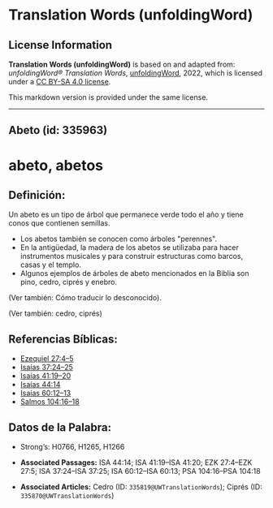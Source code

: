 # Translation Words (unfoldingWord)

## License Information

**Translation Words (unfoldingWord)** is based on and adapted from: _unfoldingWord® Translation Words_, [unfoldingWord](https://unfoldingword.org/utw), 2022, which is licensed under a [CC BY-SA 4.0 license](https://creativecommons.org/licenses/by-sa/4.0/legalcode.en).

This markdown version is provided under the same license.



--------------------------------

## Abeto (id: 335963)

abeto, abetos
=============

Definición:
-----------

Un abeto es un tipo de árbol que permanece verde todo el año y tiene conos que contienen semillas.

* Los abetos también se conocen como árboles "perennes".
* En la antigüedad, la madera de los abetos se utilizaba para hacer instrumentos musicales y para construir estructuras como barcos, casas y el templo.
* Algunos ejemplos de árboles de abeto mencionados en la Biblia son pino, cedro, ciprés y enebro.

(Ver también: Cómo traducir lo desconocido).

(Ver también: cedro, ciprés)

Referencias Bíblicas:
---------------------

* [Ezequiel 27:4–5](https://ref.ly/Ezek27:4-Ezek27:5)
* [Isaías 37:24–25](https://ref.ly/Isa37:24-Isa37:25)
* [Isaías 41:19–20](https://ref.ly/Isa41:19-Isa41:20)
* [Isaías 44:14](https://ref.ly/Isa44:14)
* [Isaías 60:12–13](https://ref.ly/Isa60:12-Isa60:13)
* [Salmos 104:16–18](https://ref.ly/Ps104:16-Ps104:18)

Datos de la Palabra:
--------------------

* Strong’s: H0766, H1265, H1266

* **Associated Passages:** ISA 44:14; ISA 41:19–ISA 41:20; EZK 27:4–EZK 27:5; ISA 37:24–ISA 37:25; ISA 60:12–ISA 60:13; PSA 104:16–PSA 104:18
* **Associated Articles:** Cedro (ID: `335819@UWTranslationWords`); Ciprés (ID: `335870@UWTranslationWords`)

